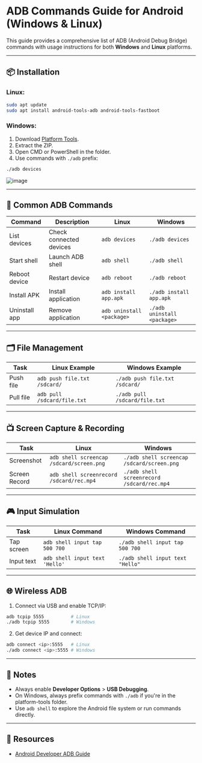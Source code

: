 # ADB Commands Guide for Android (Windows & Linux)

This guide provides a comprehensive list of ADB (Android Debug Bridge) commands with usage instructions for both **Windows** and **Linux** platforms.

---

## 📦 Installation
### Linux:
```bash
sudo apt update
sudo apt install android-tools-adb android-tools-fastboot
```

### Windows:
1. Download [Platform Tools](https://developer.android.com/studio/releases/platform-tools).
2. Extract the ZIP.
3. Open CMD or PowerShell in the folder.
4. Use commands with `./adb` prefix:
```bash
./adb devices
```
![image](https://github.com/user-attachments/assets/1d246d0f-d39f-4a8a-88a1-9d747c8148aa)

---

## 🔧 Common ADB Commands
| Command                                | Description                          | Linux              | Windows             |
|----------------------------------------|--------------------------------------|--------------------|---------------------|
| List devices                           | Check connected devices              | `adb devices`      | `./adb devices`     |
| Start shell                            | Launch ADB shell                     | `adb shell`        | `./adb shell`       |
| Reboot device                          | Restart device                       | `adb reboot`       | `./adb reboot`      |
| Install APK                            | Install application                  | `adb install app.apk` | `./adb install app.apk` |
| Uninstall app                          | Remove application                   | `adb uninstall <package>` | `./adb uninstall <package>` |

---

## 🗂 File Management
| Task            | Linux Example                  | Windows Example                   |
|-----------------|--------------------------------|-----------------------------------|
| Push file       | `adb push file.txt /sdcard/`   | `./adb push file.txt /sdcard/`    |
| Pull file       | `adb pull /sdcard/file.txt`    | `./adb pull /sdcard/file.txt`     |

---

## 📺 Screen Capture & Recording
| Task           | Linux                          | Windows                          |
|----------------|----------------------------------|----------------------------------|
| Screenshot     | `adb shell screencap /sdcard/screen.png` | `./adb shell screencap /sdcard/screen.png` |
| Screen Record  | `adb shell screenrecord /sdcard/rec.mp4` | `./adb shell screenrecord /sdcard/rec.mp4` |

---

## 🎮 Input Simulation
| Task                | Linux Command                        | Windows Command                     |
|---------------------|---------------------------------------|-------------------------------------|
| Tap screen          | `adb shell input tap 500 700`        | `./adb shell input tap 500 700`     |
| Input text          | `adb shell input text 'Hello'`       | `./adb shell input text "Hello"`    |

---

## 🌐 Wireless ADB
1. Connect via USB and enable TCP/IP:
```bash
adb tcpip 5555          # Linux
./adb tcpip 5555        # Windows
```

2. Get device IP and connect:
```bash
adb connect <ip>:5555   # Linux
./adb connect <ip>:5555 # Windows
```

---

## 🧠 Notes
- Always enable **Developer Options** > **USB Debugging**.
- On Windows, always prefix commands with `./adb` if you're in the platform-tools folder.
- Use `adb shell` to explore the Android file system or run commands directly.

---

## 📘 Resources
- [Android Developer ADB Guide](https://developer.android.com/studio/command-line/adb)

